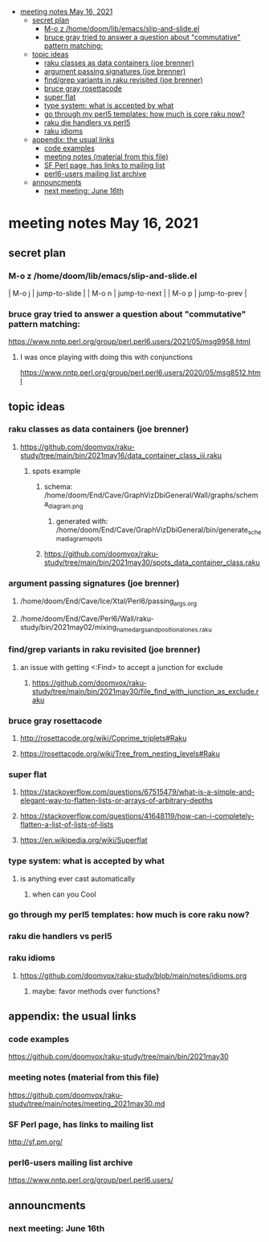 - [meeting notes May 16, 2021](#org0452419)
  - [secret plan](#org2ba771b)
    - [M-o z  /home/doom/lib/emacs/slip-and-slide.el](#org229086c)
    - [bruce gray tried to answer a question about "commutative" pattern matching:](#org970593e)
  - [topic ideas](#org96558ea)
    - [raku classes as data containers (joe brenner)](#orgc79603e)
    - [argument passing signatures (joe brenner)](#org0908114)
    - [find/grep variants in raku revisited (joe brenner)](#orga5705f8)
    - [bruce gray rosettacode](#org29f86f2)
    - [super flat](#orgaa5fa83)
    - [type system: what is accepted by what](#org193f588)
    - [go through my perl5 templates: how much is core raku now?](#orgeb17a19)
    - [raku die handlers vs perl5](#orgd44e77f)
    - [raku idioms](#orga90a107)
  - [appendix: the usual links](#org251cdb3)
    - [code examples](#org953105d)
    - [meeting notes (material from this file)](#org6c04e38)
    - [SF Perl page, has links to mailing list](#orga5ed566)
    - [perl6-users mailing list archive](#org5cf39e4)
  - [announcments](#orgb7bb66e)
    - [next meeting: June 16th](#org4ac6730)


<a id="org0452419"></a>

# meeting notes May 16, 2021


<a id="org2ba771b"></a>

## secret plan


<a id="org229086c"></a>

### M-o z  /home/doom/lib/emacs/slip-and-slide.el

| M-o j | jump-to-slide |
| M-o n | jump-to-next  |
| M-o p | jump-to-prev  |


<a id="org970593e"></a>

### bruce gray tried to answer a question about "commutative" pattern matching:

<https://www.nntp.perl.org/group/perl.perl6.users/2021/05/msg9958.html>

1.  I was once playing with doing this with conjunctions

    <https://www.nntp.perl.org/group/perl.perl6.users/2020/05/msg8512.html>


<a id="org96558ea"></a>

## topic ideas


<a id="orgc79603e"></a>

### raku classes as data containers (joe brenner)

1.  <https://github.com/doomvox/raku-study/tree/main/bin/2021may16/data_container_class_iii.raku>

    1.  spots example
    
        1.  schema: /home/doom/End/Cave/GraphVizDbiGeneral/Wall/graphs/schema<sub>diagram.png</sub>
        
            1.  generated with: /home/doom/End/Cave/GraphVizDbiGeneral/bin/generate<sub>schema</sub><sub>diagram</sub><sub>spots</sub>
        
        2.  <https://github.com/doomvox/raku-study/tree/main/bin/2021may30/spots_data_container_class.raku>


<a id="org0908114"></a>

### argument passing signatures (joe brenner)

1.  /home/doom/End/Cave/Ice/Xtal/Perl6/passing<sub>args.org</sub>

2.  /home/doom/End/Cave/Perl6/Wall/raku-study/bin/2021may02/mixing<sub>named</sub><sub>args</sub><sub>and</sub><sub>positional</sub><sub>ones.raku</sub>


<a id="orga5705f8"></a>

### find/grep variants in raku revisited (joe brenner)

1.  an issue with getting <:Find> to accept a junction for exclude

    1.  <https://github.com/doomvox/raku-study/tree/main/bin/2021may30/file_find_with_junction_as_exclude.raku>


<a id="org29f86f2"></a>

### bruce gray rosettacode

1.  <http://rosettacode.org/wiki/Coprime_triplets#Raku>

2.  <https://rosettacode.org/wiki/Tree_from_nesting_levels#Raku>


<a id="orgaa5fa83"></a>

### super flat

1.  <https://stackoverflow.com/questions/67515479/what-is-a-simple-and-elegant-way-to-flatten-lists-or-arrays-of-arbitrary-depths>

2.  <https://stackoverflow.com/questions/41648119/how-can-i-completely-flatten-a-list-of-lists-of-lists>

3.  <https://en.wikipedia.org/wiki/Superflat>


<a id="org193f588"></a>

### type system: what is accepted by what

1.  is anything ever cast automatically

    1.  when can you Cool


<a id="orgeb17a19"></a>

### go through my perl5 templates: how much is core raku now?


<a id="orgd44e77f"></a>

### raku die handlers vs perl5


<a id="orga90a107"></a>

### raku idioms

1.  <https://github.com/doomvox/raku-study/blob/main/notes/idioms.org>

    1.  maybe: favor methods over functions?


<a id="org251cdb3"></a>

## appendix: the usual links


<a id="org953105d"></a>

### code examples

<https://github.com/doomvox/raku-study/tree/main/bin/2021may30>


<a id="org6c04e38"></a>

### meeting notes (material from this file)

<https://github.com/doomvox/raku-study/tree/main/notes/meeting_2021may30.md>


<a id="orga5ed566"></a>

### SF Perl page, has links to mailing list

<http://sf.pm.org/>


<a id="org5cf39e4"></a>

### perl6-users mailing list archive

<https://www.nntp.perl.org/group/perl.perl6.users/>


<a id="orgb7bb66e"></a>

## announcments


<a id="org4ac6730"></a>

### next meeting: June 16th
